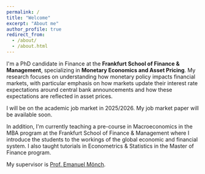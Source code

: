 ```yaml
---
permalink: /
title: "Welcome"
excerpt: "About me"
author_profile: true
redirect_from: 
  - /about/
  - /about.html
---
```


I'm a PhD candidate in Finance at the **Frankfurt School of Finance & Management**, specializing in **Monetary Economics and Asset Pricing**. My research focuses on understanding how monetary policy impacts financial markets, with particular emphasis on how markets update their interest rate expectations around central bank announcements and how these expectations are reflected in asset prices.

I will be on the academic job market in 2025/2026. My job market paper will be available soon.

In addition, I'm currently teaching a pre-course in Macroeconomics in the MBA program at the Frankfurt School of Finance & Management where I introduce the students to the workings of the global economic and financial system. I also taught tutorials in Econometrics & Statistics in the Master of Finance program.

My supervisor is [Prof. Emanuel Mönch](https://scholar.google.com/citations?user=8Cuk5vYAAAAJ&hl=en).

